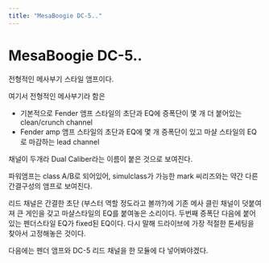 ```yaml
---
title: "MesaBoogie DC-5.."
---
```

# MesaBoogie DC-5..

전형적인 메사부기 스타일 앰프이다. 

여기서 전형적인 메사부기라 함은

- 기본적으로 Fender 앰프 스타일의 초단과 EQ에 증폭단이 몇 개 더 붙어있는 clean/crunch channel
- Fender amp 앰프 스타일의 초단과 EQ에 몇 개 증폭단이 있고 마샬 스타일의 EQ로 마감하는 lead channel

채널이 두개라 Dual Caliber라는 이름이 붙은 것으로 보여진다.

파워앰프는 class A/B로 되어있어, simulclass가 가능한 mark 씨리즈와는 약간 다른 간결구성의 앰프로 보여진다.

리드 채널은 간결한 초단 (부스터 역할 정도라고 볼까?)에 기존 메사 클린 채널이 덧붙여져 큰 게인을 갖고 마샬스타일의 EQ를 붙여놓은 소리이다. 두번째 증폭단 다음에 붙어있는 펜더스타일 EQ가 fixed된 EQ이다. 다시 말해 드라이브에 가장 적절한 톤세팅을 찾아서 고정해놓은 것이다.

다음에는 펜더 앰프와 DC-5 리드 채널을 한 모듈에 다 넣어봐야겠다.


